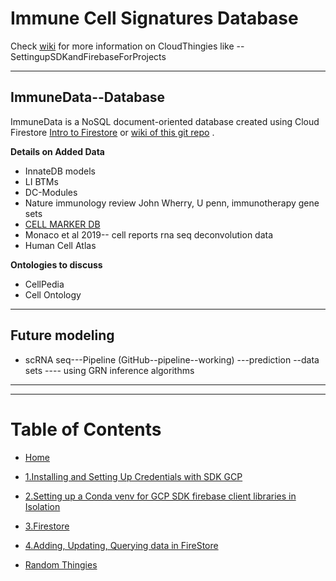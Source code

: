 # Immune Cell Signatures Database

Check [wiki](https://github.com/amnahsiddiqa/GCPFirebase_ImmuneCellSignaturesDatabase/wiki) for more information 
on CloudThingies like --SettingupSDKandFirebaseForProjects
***
## ImmuneData--Database
ImmuneData is a NoSQL document-oriented database created using Cloud Firestore [Intro to Firestore](https://firebase.google.com/docs/firestore) or [wiki of this git repo](https://github.com/amnahsiddiqa/GCPFirebase_ImmuneCellSignaturesDatabase/wiki/3.Firestore) .

**Details on Added Data**

* InnateDB models
* LI BTMs
* DC-Modules
* Nature immunology review John Wherry, U penn,  immunotherapy gene sets
* [CELL MARKER DB](https://github.com/amnahsiddiqa/GCPFirebase_ImmuneCellSignaturesDatabase/wiki/CellMarker_Data)
* Monaco et al 2019-- cell reports rna seq deconvolution data
* Human Cell Atlas

**Ontologies to discuss**

* CellPedia
* Cell Ontology

***
## Future modeling

*  scRNA seq---Pipeline (GitHub--pipeline--working) ---prediction --data sets ---- using GRN inference algorithms 

***

***
# Table of Contents
* [Home](https://github.com/amnahsiddiqa/GCPFirebase_ImmuneCellSignaturesDatabase/wiki)

* [1.Installing and Setting Up Credentials with SDK GCP](https://github.com/amnahsiddiqa/GCPFirebase_ImmuneCellSignaturesDatabase/wiki/1.Installing-and-Setting-Up-Credentials-with-SDK-GCP)

* [2.Setting up a Conda venv for GCP SDK firebase client libraries in Isolation](https://github.com/amnahsiddiqa/GCPFirebase_ImmuneCellSignaturesDatabase/wiki/2.Setting-up-a-Conda-venv-for-GCP-SDK-firebase-client-libraries-in-Isolation)

* [3.Firestore](https://github.com/amnahsiddiqa/GCPFirebase_ImmuneCellSignaturesDatabase/wiki/3.Firestore)

* [4.Adding, Updating, Querying data in FireStore](https://github.com/amnahsiddiqa/GCPFirebase_ImmuneCellSignaturesDatabase/wiki/4.Adding,-Updating,-Querying-data-in-FireStore)

* [Random Thingies](https://github.com/amnahsiddiqa/GCPFirebase_ImmuneCellSignaturesDatabase/wiki/Random-Thingies)

